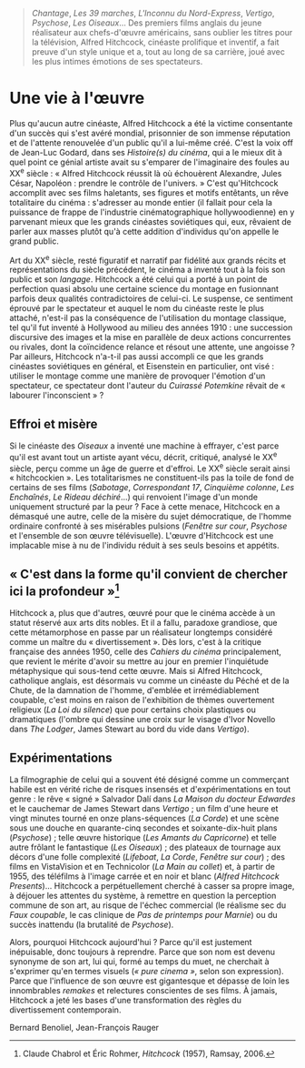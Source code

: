 > _Chantage_, _Les 39 marches_, _L'Inconnu du Nord-Express_, _Vertigo_, _Psychose_, _Les Oiseaux_... Des premiers films anglais du jeune réalisateur aux chefs-d'œuvre américains, sans oublier les titres pour la télévision, Alfred Hitchcock, cinéaste prolifique et inventif, a fait preuve d'un style unique et a, tout au long de sa carrière, joué avec les plus intimes émotions de ses spectateurs.

# Une vie à l'œuvre

Plus qu'aucun autre cinéaste, Alfred Hitchcock a été la victime consentante d'un succès qui s'est avéré mondial, prisonnier de son immense réputation et de l'attente renouvelée d'un public qu'il a lui-même créé. C'est la voix off de Jean-Luc Godard, dans ses _Histoire(s) du cinéma_, qui a le mieux dit à quel point ce génial artiste avait su s'emparer de l'imaginaire des foules au XX<sup>e</sup> siècle : « Alfred Hitchcock réussit là où échouèrent Alexandre, Jules César, Napoléon : prendre le contrôle de l'univers. » C'est qu'Hitchcock accomplit avec ses films haletants, ses figures et motifs entêtants, un rêve totalitaire du cinéma : s'adresser au monde entier (il fallait pour cela la puissance de frappe de l'industrie cinématographique hollywoodienne) en y parvenant mieux que les grands cinéastes soviétiques qui, eux, rêvaient de parler aux masses plutôt qu'à cette addition d'individus qu'on appelle le grand public.

Art du XX<sup>e</sup> siècle, resté figuratif et narratif par fidélité aux grands récits et représentations du siècle précédent, le cinéma a inventé tout à la fois son public et son _langage_. Hitchcock a été celui qui a porté à un point de perfection quasi absolu une certaine science du montage en fusionnant parfois deux qualités contradictoires de celui-ci. Le suspense, ce sentiment éprouvé par le spectateur et auquel le nom du cinéaste reste le plus attaché, n'est-il pas la conséquence de l'utilisation du montage classique, tel qu'il fut inventé à Hollywood au milieu des années 1910 : une succession discursive des images et la mise en parallèle de deux actions concurrentes ou rivales, dont la coïncidence relance et résout une attente, une angoisse ? Par ailleurs, Hitchcock n'a-t-il pas aussi accompli ce que les grands cinéastes soviétiques en général, et Eisenstein en particulier, ont visé : utiliser le montage comme une manière de provoquer l'émotion d'un spectateur, ce spectateur dont l'auteur du _Cuirassé Potemkine_ rêvait de « labourer l'inconscient » ?

## Effroi et misère

Si le cinéaste des _Oiseaux_ a inventé une machine à effrayer, c'est parce qu'il est avant tout un artiste ayant vécu, décrit, critiqué, analysé le XX<sup>e</sup> siècle, perçu comme un âge de guerre et d'effroi. Le XX<sup>e</sup> siècle serait ainsi « hitchcockien ». Les totalitarismes ne constituent-ils pas la toile de fond de certains de ses films (_Sabotage_, _Correspondant 17_, _Cinquième colonne_, _Les Enchaînés_, _Le Rideau déchiré_...) qui renvoient l'image d'un monde uniquement structuré par la peur ? Face à cette menace, Hitchcock en a démasqué une autre, celle de la misère du sujet démocratique, de l'homme ordinaire confronté à ses misérables pulsions (_Fenêtre sur cour_, _Psychose_ et l'ensemble de son œuvre télévisuelle). L'œuvre d'Hitchcock est une implacable mise à nu de l'individu réduit à ses seuls besoins et appétits.

## « C'est dans la forme qu'il convient de chercher ici la profondeur »[^1]

Hitchcock a, plus que d'autres, œuvré pour que le cinéma accède à un statut réservé aux arts dits nobles. Et il a fallu, paradoxe grandiose, que cette métamorphose en passe par un réalisateur longtemps considéré comme un maître du « divertissement ». Dès lors, c'est à la critique française des années 1950, celle des _Cahiers du cinéma_ principalement, que revient le mérite d'avoir su mettre au jour en premier l'inquiétude métaphysique qui sous-tend cette œuvre. Mais si Alfred Hitchcock, catholique anglais, est désormais vu comme un cinéaste du Péché et de la Chute, de la damnation de l'homme, d'emblée et irrémédiablement coupable, c'est moins en raison de l'exhibition de thèmes ouvertement religieux (_La Loi du silence_) que pour certains choix plastiques ou dramatiques (l'ombre qui dessine une croix sur le visage d'Ivor Novello dans _The Lodger_, James Stewart au bord du vide dans _Vertigo_).

## Expérimentations

La filmographie de celui qui a souvent été désigné comme un commerçant habile est en vérité riche de risques insensés et d'expérimentations en tout genre : le rêve « signé » Salvador Dalí dans _La Maison du docteur Edwardes_ et le cauchemar de James Stewart dans _Vertigo_ ; un film d'une heure et vingt minutes tourné en onze plans-séquences (_La Corde_) et une scène sous une douche en quarante-cinq secondes et soixante-dix-huit plans (_Psychose_) ; telle œuvre historique (_Les Amants du Capricorne_) et telle autre frôlant le fantastique (_Les Oiseaux_) ; des plateaux de tournage aux décors d'une folle complexité (_Lifeboat_, _La Corde_, _Fenêtre sur cour_) ; des films en VistaVision et en Technicolor (_La Main au collet_) et, à partir de 1955, des téléfilms à l'image carrée et en noir et blanc (_Alfred Hitchcock Presents_)... Hitchcock a perpétuellement cherché à casser sa propre image, à déjouer les attentes du système, à remettre en question la perception commune de son art, au risque de l'échec commercial (le réalisme sec du _Faux coupable_, le cas clinique de _Pas de printemps pour Marnie_) ou du succès inattendu (la brutalité de _Psychose_).

Alors, pourquoi Hitchcock aujourd'hui ? Parce qu'il est justement inépuisable, donc toujours à reprendre. Parce que son nom est devenu synonyme de son art, lui qui, formé au temps du muet, ne cherchait à s'exprimer qu'en termes visuels (_« pure cinema »_, selon son expression). Parce que l'influence de son œuvre est gigantesque et dépasse de loin les innombrables _remakes_ et relectures conscientes de ses films. À jamais, Hitchcock a jeté les bases d'une transformation des règles du divertissement contemporain.

Bernard Benoliel, Jean-François Rauger

[^1]: Claude Chabrol et Éric Rohmer, _Hitchcock_ (1957), Ramsay, 2006.

